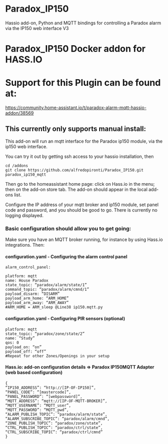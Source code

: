 # Paradox_IP150
Hassio add-on, Python and MQTT bindings for controlling a Paradox alarm via the IP150 web interface V3

# Paradox_IP150 Docker addon for HASS.IO

# Support for this Plugin can be found at:

https://community.home-assistant.io/t/paradox-alarm-mqtt-hassio-addon/38569

## This currently only supports manual install:


This add-on will run an mqtt interface for the Paradox ip150 module, via the ip150 web interface.

You can try it out by getting ssh access to your hassio installation, then

    cd /addons
    git clone https://github.com/alfredopironti/Paradox_IP150.git paradox_ip150_mqtt

Then go to the homeassistant home page: click on Hass.io in the menu; then on the add-on store tab.
The add-on should appear in the local add-ons list.

Configure the IP address of your mqtt broker and ip150 module, set panel code and password, and you should be good to go.
There is currently no logging displayed.

### Basic configuration should allow you to get going:

Make sure you have an MQTT broker running, for instance by using Hass.io integrations. Then:

#### configuration.yaml - Configuring the alarm control panel
```
alarm_control_panel:

platform: mqtt
name: House Paradox
state_topic: “paradox/alarm/state/1”
command_topic: “paradox/alarm/cmnd/1”
payload_disarm: “DISARM”
payload_arm_home: “ARM_HOME”
payload_arm_away: “ARM_AWAY”
#ARM_HOME = ARM_sleep @Line38 ip150.mqtt.py
```
#### configuration.yaml - Configuring PIR sensors (optional)
```
platform: mqtt
state_topic: “paradox/zone/state/2”
name: “Study”
qos: 0
payload_on: “on”
payload_off: “off”
#Repeat for other Zones/Openings in your setup
```
#### Hass.io: add-on configuration details => Paradox IP150MQTT Adapter (web based configuration)
```
{
“IP150_ADDRESS”: “http://[IP-OF-IP150]”,
“PANEL_CODE”: “[mastercode]”,
“PANEL_PASSWORD”: “[webpassword]”,
“MQTT_ADDRESS”: “mqtt://[IP-OF-MQTT-BROKER]”,
“MQTT_USERNAME”: “MQTT_user”,
“MQTT_PASSWORD”: “MQTT_pwd”,
“ALARM_PUBLISH_TOPIC”: “paradox/alarm/state”,
“ALARM_SUBSCRIBE_TOPIC”: “paradox/alarm/cmnd”,
“ZONE_PUBLISH_TOPIC”: “paradox/zone/state”,
“CTRL_PUBLISH_TOPIC”: “paradox/ctrl/state”,
“CTRL_SUBSCRIBE_TOPIC”: “paradox/ctrl/cmnd”
}
```
